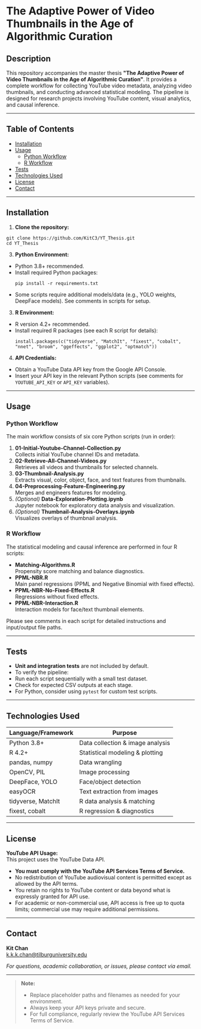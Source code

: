 # The Adaptive Power of Video Thumbnails in the Age of Algorithmic Curation

## Description

This repository accompanies the master thesis **"The Adaptive Power of Video Thumbnails in the Age of Algorithmic Curation"**. It provides a complete workflow for collecting YouTube video metadata, analyzing video thumbnails, and conducting advanced statistical modeling. The pipeline is designed for research projects involving YouTube content, visual analytics, and causal inference.

---

## Table of Contents

- [Installation](#installation)
- [Usage](#usage)
  - [Python Workflow](#python-workflow)
  - [R Workflow](#r-workflow)
- [Tests](#tests)
- [Technologies Used](#technologies-used)
- [License](#license)
- [Contact](#contact)

---

## Installation

1. **Clone the repository:**
  ```
  git clone https://github.com/KitC3/YT_Thesis.git
cd YT_Thesis
  ```

3. **Python Environment:**
- Python 3.8+ recommended.
- Install required Python packages:
  ```
  pip install -r requirements.txt
  ```
- Some scripts require additional models/data (e.g., YOLO weights, DeepFace models). See comments in scripts for setup.

3. **R Environment:**
- R version 4.2+ recommended.
- Install required R packages (see each R script for details):
  ```
  install.packages(c("tidyverse", "MatchIt", "fixest", "cobalt", "nnet", "broom", "ggeffects", "ggplot2", "optmatch"))
  ```

4. **API Credentials:**
- Obtain a YouTube Data API key from the Google API Console.
- Insert your API key in the relevant Python scripts (see comments for `YOUTUBE_API_KEY` or `API_KEY` variables).

---

## Usage

### Python Workflow

The main workflow consists of six core Python scripts (run in order):

1. **01-Initial-Youtube-Channel-Collection.py**  
Collects initial YouTube channel IDs and metadata.
2. **02-Retrieve-All-Channel-Videos.py**  
Retrieves all videos and thumbnails for selected channels.
3. **03-Thumbnail-Analysis.py**  
Extracts visual, color, object, face, and text features from thumbnails.
4. **04-Preprocessing-Feature-Engineering.py**  
Merges and engineers features for modeling.
5. *(Optional)* **Data-Exploration-Plotting.ipynb**  
Jupyter notebook for exploratory data analysis and visualization.
6. *(Optional)* **Thumbnail-Analysis-Overlays.ipynb**  
Visualizes overlays of thumbnail analysis.

### R Workflow

The statistical modeling and causal inference are performed in four R scripts:

- **Matching-Algorithms.R**  
Propensity score matching and balance diagnostics.
- **PPML-NBR.R**  
Main panel regressions (PPML and Negative Binomial with fixed effects).
- **PPML-NBR-No-Fixed-Effects.R**  
Regressions without fixed effects.
- **PPML-NBR-Interaction.R**  
Interaction models for face/text thumbnail elements.

Please see comments in each script for detailed instructions and input/output file paths.

---

## Tests

- **Unit and integration tests** are not included by default.
- To verify the pipeline:
- Run each script sequentially with a small test dataset.
- Check for expected CSV outputs at each stage.
- For Python, consider using `pytest` for custom test scripts.

---

## Technologies Used

| Language/Framework | Purpose                        |
|--------------------|--------------------------------|
| Python 3.8+        | Data collection & image analysis|
| R 4.2+             | Statistical modeling & plotting |
| pandas, numpy      | Data wrangling                 |
| OpenCV, PIL        | Image processing               |
| DeepFace, YOLO     | Face/object detection          |
| easyOCR            | Text extraction from images    |
| tidyverse, MatchIt | R data analysis & matching     |
| fixest, cobalt     | R regression & diagnostics     |

---

## License

**YouTube API Usage:**  
This project uses the YouTube Data API.
- **You must comply with the YouTube API Services Terms of Service.**
- No redistribution of YouTube audiovisual content is permitted except as allowed by the API terms.
- You retain no rights to YouTube content or data beyond what is expressly granted for API use.
- For academic or non-commercial use, API access is free up to quota limits; commercial use may require additional permissions.


---

## Contact

**Kit Chan**  
k.k.k.chan@tilburguniversity.edu

*For questions, academic collaboration, or issues, please contact via email.*

---

> **Note:**  
> - Replace placeholder paths and filenames as needed for your environment.
> - Always keep your API keys private and secure.
> - For full compliance, regularly review the YouTube API Services Terms of Service.

